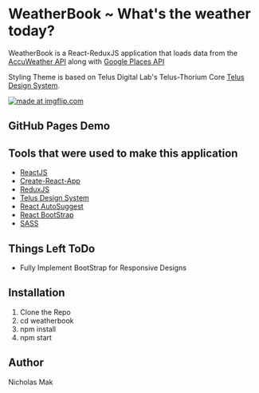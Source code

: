 # WeatherBook ~ What's the weather today?

WeatherBook is a React-ReduxJS application that loads data from the [AccuWeather API](https://developer.accuweather.com/) along with [Google Places API](https://developers.google.com/places/) 

Styling Theme is based on Telus Digital Lab's Telus-Thorium Core [Telus Design System](http://tds.telus.digital).

<a href="https://imgflip.com/gif/1s3ru7"><img src="https://i.imgflip.com/1s3ru7.gif" title="made at imgflip.com"/></a>

## GitHub Pages Demo

## Tools that were used to make this application

* [ReactJS](https://facebook.github.io/react/)
* [Create-React-App](https://github.com/facebookincubator/create-react-app)
* [ReduxJS](http://redux.js.org/)
* [Telus Design System](http://tds.telus.digital/)
* [React AutoSuggest](https://github.com/moroshko/react-autosuggest)
* [React BootStrap](https://react-bootstrap.github.io/)
* [SASS](http://sass-lang.com/)

## Things Left ToDo
* Fully Implement BootStrap for Responsive Designs

## Installation

1. Clone the Repo
2. cd weatherbook
3. npm install
4. npm start

## Author

Nicholas Mak 

